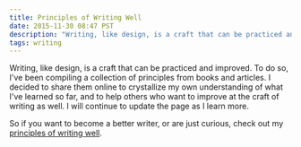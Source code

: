 ```yaml
---
title: Principles of Writing Well
date: 2015-11-30 08:47 PST
description: "Writing, like design, is a craft that can be practiced and improved. To do so, I've been compiling a collection of principles from books and articles. I decided to share them online to crystallize my own understanding of what I've learned so far, and to help others who want to improve at the craft of writing as well. I will continue to update the page as I learn more."
tags: writing
---
```


Writing, like design, is a craft that can be practiced and improved. To do so, I've been compiling a collection of principles from books and articles. I decided to share them online to crystallize my own understanding of what I've learned so far, and to help others who want to improve at the craft of writing as well. I will continue to update the page as I learn more.

So if you want to become a better writer, or are just curious, check out my [principles of writing well](/writing).
